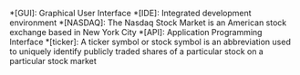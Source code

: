 *[GUI]: Graphical User Interface
*[IDE]: Integrated development environment
*[NASDAQ]: The Nasdaq Stock Market is an American stock exchange based in New York City
*[API]: Application Programming Interface
*[ticker]: A ticker symbol or stock symbol is an abbreviation used to uniquely identify publicly traded shares of a particular stock on a particular stock market
